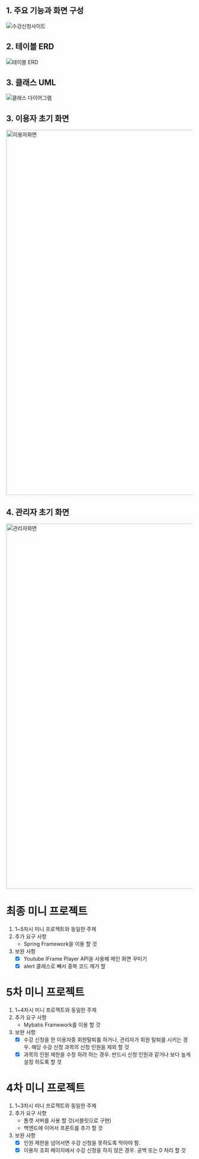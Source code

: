 ## 1. 주요 기능과 화면 구성
![수강신청사이트](https://user-images.githubusercontent.com/90540377/222225179-602d3114-d5aa-44ae-9203-12008bce79ce.png)

## 2. 테이블 ERD
![테이블 ERD](https://user-images.githubusercontent.com/90540377/222235746-dbc7deb7-87ba-40fd-8bce-df060508b165.png)

## 3. 클래스 UML
![클래스 다이어그램](https://user-images.githubusercontent.com/90540377/222228098-d34d7256-e6d3-4883-a7f3-c71d3eaa62ee.png)

## 3. 이용자 초기 화면
<img width="984" alt="이용자화면" src="https://user-images.githubusercontent.com/90540377/216828703-4157038d-cd22-4fd9-b346-2d0402b25f9c.png">

## 4. 관리자 초기 화면
<img width="984" alt="관리자화면" src="https://user-images.githubusercontent.com/90540377/216828739-ed2cec98-55cb-4784-be86-6d06338491a2.png">

# 최종 미니 프로젝트
1. 1~5차시 미니 프로젝트와 동일한 주제    
2. 추가 요구 사항
    - Spring Framework을 이용 할 것
3. 보완 사항
    - [x] Youtube IFrame Player API을 사용해 메인 화면 꾸미기
    - [x] alert 클래스로 빼서 중복 코드 제거 할 
    
# 5차 미니 프로젝트
1. 1~4차시 미니 프로젝트와 동일한 주제    
2. 추가 요구 사항
    - Mybatis Framework를 이용 할 것
3. 보완 사항
    - [x] 수강 신청을 한 이용자중 회원탈퇴를 하거나, 
    관리자가 회원 탈퇴를 시키는 경우.
    해당 수강 신청 과목의 신청 인원을 제외 할 것   
    - [x] 과목의 인원 제한을 수정 하려 하는 경우.
    반드시 신청 인원과 같거나 보다 높게 설정 하도록 할 것 
    
# 4차 미니 프로젝트
1. 1~3차시 미니 프로젝트와 동일한 주제    
2. 추가 요구 사항
    - 톰캣 서버를 사용 할 것(서블릿으로 구현)
    - 백엔드에 이어서 프론트를 추가 할 것
3. 보완 사항
    - [x] 인원 제한을 넘어서면 수강 신청을 못하도록 막아야 함.
    - [x] 이용자 조회 페이지에서 수강 신청을 하지 않은 경우. 공백 또는 0 처리 할 것
